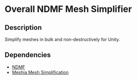 Overall NDMF Mesh Simplifier
====

## Description
Simplify meshes in bulk and non-destructively for Unity.

## Dependencies
- [NDMF](https://github.com/bdunderscore/ndmf)
- [Meshia Mesh Simplification](https://github.com/RamType0/Meshia.MeshSimplification)